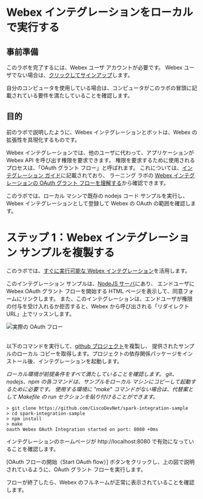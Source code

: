 # Webex インテグレーションをローカルで実行する


## 事前準備

このラボを完了するには、Webex ユーザ アカウントが必要です。
Webex ユーザでない場合は、[クリックしてサインアップ](https://support.ciscospark.com/customer/en/portal/articles/1766488-sign-up-for-the-cisco-spark-app)します。

自分のコンピュータを使用している場合は、コンピュータがこのラボの冒頭に記載されている要件を満たしていることを確認します。


## 目的

前のラボで説明したように、Webex インテグレーションとボットは、Webex の拡張性を具現化するものです。

Webex インテグレーションでは、他のユーザに代わって、アプリケーションが Webex API を呼び出す権限を要求できます。
権限を要求するために使用されるプロセスは、「OAuth グラント フロー」と呼ばれます。
これについては、[インテグレーション ガイド](https://developer.ciscospark.com/authentication.html)に記載されており、
ラーニング ラボの [Webex インテグレーションの OAuth グラント フローを理解する](https://learninglabs.cisco.com/labs/collab-spark-auth/step/1)から確認できます。

このラボでは、ローカル マシンで既存の nodejs コード サンプルを実行し、Webex インテグレーションとして登録して Webex の OAuth の範囲を確認します。



# ステップ 1：Webex インテグレーション サンプルを複製する

このラボでは、[すぐに実行可能な Webex インテグレーション](https://github.com/CiscoDevNet/spark-integration-sample)を活用します。

このインテグレーション サンプルは、[NodeJS サーバ](https://github.com/CiscoDevNet/spark-integration-sample/blob/master/server.js#L40)にあり、
エンドユーザに Webex OAuth グラント フローを開始する HTML ページを表示して、同意フォームにリンクします。
また、このインテグレーションは、エンドユーザが権限の付与を受け入れるか拒否すると、Webex から呼び出される「リダイレクト URL」上でリッスンします。

![実際の OAuth フロー](/posts/files/collab-spark-intl-jp/assets/images/step1-oauth.png)<br/><br/>

以下のコマンドを実行して、[github プロジェクト](https://github.com/CiscoDevNet/spark-integration-sample)を複製し、
提供されたサンプルのローカル コピーを取得します。プロジェクトの依存関係パッケージをインストール後、インテグレーションを起動します。

_ローカル環境が前提条件をすべて満たしていることを確認します。
git、nodejs、npm の各コマンドは、サンプルをローカル マシンにコピーして起動するために必要です。
使用する環境に "make" コマンドがない場合は、代替案として Makefile の run セクションを貼り付けることができます。_

```shell
> git clone https://github.com/CiscoDevNet/spark-integration-sample
> cd spark-integration-sample
> npm install
> make
oauth Webex OAuth Integration started on port: 8080 +0ms
```

インテグレーションのホームページが http://localhost:8080 で有効になっていることを確認します。

[OAuth フローの開始（Start OAuth flow）] ボタンをクリックし、上の図で説明されているように、OAuth グラント フローを実行します。

フローが終了したら、Webex のフルネームが正常に表示されていることを確認します。
